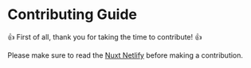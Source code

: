 # Contributing Guide

:+1: First of all, thank you for taking the time to contribute! :+1:

Please make sure to read the [Nuxt Netlify][link] before making a contribution.

[link]: https://aceforth.com/docs/nuxt-netlify/contributing?utm_source=github&utm_medium=contributing&utm_campaign=nuxt-netlify
